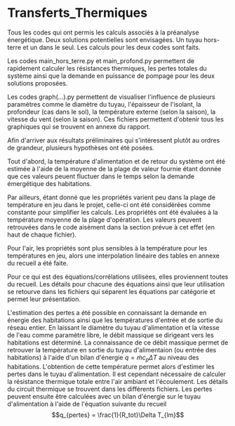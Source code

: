 # Transferts_Thermiques
Tous les codes qui ont permis les calculs associés à la préanalyse énergétique. Deux solutions potentielles sont envisagées. Un tuyau hors-terre et un dans le seul. Les calculs pour les deux codes sont faits.

Les codes main_hors_terre.py et main_profond.py permettent de rapidement calculer les résistances thermiques, les pertes totales du système ainsi que la demande en puissance de pompage pour les deux solutions proposées. 

Les codes graph(...).py permettent de visualiser l'influence de plusieurs paramètres comme le diamètre du tuyau, l'épaisseur de l'isolant, la profondeur (cas dans le sol), la température externe (selon la saison), la vitesse du vent (selon la saison). Ces fichiers permettent d'obtenir tous les graphiques qui se trouvent en annexe du rapport.

Afin d'arriver aux résultats préliminaires qui s'intéressent plutôt au ordres de grandeur, plusieurs hypothèses ont été posées.

Tout d'abord, la température d'alimentation et de retour du système ont été estimée à l'aide de la moyenne de la plage de valeur fournie étant donnée que ces valeurs peuent fluctuer dans le temps selon la demande émergétique des habitations.

Par ailleurs, étant donné que les propriétés varient peu dans la plage de température en jeu dans le projet, celle-ci ont été considérées comme constante pour simplifier les calculs. Les propriétés ont été évaluées à la température moyenne de la plage d'opération. Les valeurs peuvent retrouvées dans le code aisèment dans la section prévue à cet effet (en haut de chaque fichier).

Pour l'air, les propriétés sont plus sensibles à la température pour les températures en jeu, alors une interpolation linéaire des tables en annexe du recueil a été faite.


Pour ce qui est des équations/corrélations utilisées, elles proviennent toutes du recueil. Les détails pour chacune des équations ainsi que leur utilisation se retourve dans les fichiers qui séparent les équations par catégorie et permet leur présentation.


L'estimation des pertes a été possible en connaissant la demande en énergie des habitations ainsi que les températures d'entrée et de sortie du réseau entier. En laissant le diamètre du tuyau d'alimentation et la vitesse de l'eau comme paramètre libre, le débit massique se dirigeant vers les habitations est déterminé. La connaissance de ce débit massique permet de retrouver la température en sortie du tuyau d'alimentaion (ou entrée des habitations) à l'aide d'un bilan d'énergie $q = \dot{m}c_p\Delta T$ au niveau des habitations. L'obtention de cette température permet alors d'estimer les pertes dans le tuyau d'alimentation. Il est cependant nécessaire de calculer la résistance thermique totale entre l'air ambiant et l'écoulement. Les détails du circuit thermique se trouvent dans les différents fichiers. Les pertes peuvent ensuite être calculées avec un bilan d'énergie sur le tuyau d'alimentation à l'aide de l'équation suivante du recueil $$q_{pertes} = \frac{1}{R_tot}\Delta T_{lm}$$



